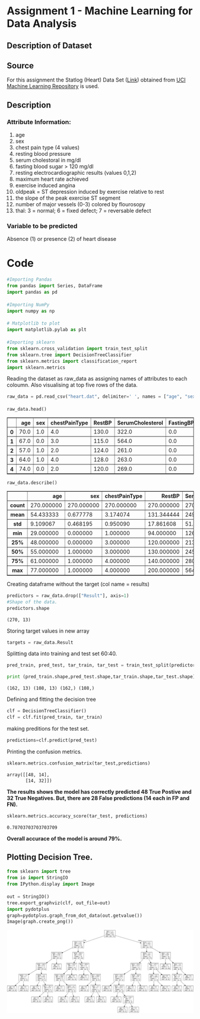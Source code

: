 
Assignment 1 - Machine Learning for Data Analysis
======

Description of Dataset
----

## Source ##
For this assignment the Statlog (Heart) Data Set ([Link](https://archive.ics.uci.edu/ml/datasets/Statlog+%28Heart%29)) obtained from [UCI Machine Learning Repository](https://archive.ics.uci.edu/ml/datasets.html) is used. 


## Description
### Attribute Information:
 1. age
 2. sex
 3. chest pain type  (4 values)
 4. resting blood pressure
 5. serum cholestoral in mg/dl
 6. fasting blood sugar > 120 mg/dl
 7. resting electrocardiographic results  (values 0,1,2)
 8. maximum heart rate achieved
 9. exercise induced angina
 10. oldpeak = ST depression induced by exercise relative to rest
 11. the slope of the peak exercise ST segment
 12. number of major vessels (0-3) colored by flourosopy
 13. thal: 3 = normal; 6 = fixed defect; 7 = reversable defect
 
### Variable to be predicted
Absence (1) or presence (2) of heart disease

# Code


```python
#Importing Pandas
from pandas import Series, DataFrame
import pandas as pd

#Importing NumPy
import numpy as np

# Matplotlib to plot
import matplotlib.pylab as plt

#Importing sklearn 
from sklearn.cross_validation import train_test_split
from sklearn.tree import DecisionTreeClassifier
from sklearn.metrics import classification_report
import sklearn.metrics

```

Reading the dataset as raw_data as assigning names of attributes to each coloumn. Also visualising at top five rows of the data. 


```python
raw_data = pd.read_csv("heart.dat", delimiter=' ', names = ["age", "sex", "chestPainType", "RestBP", "SerumCholesterol", "FastingBP", "RestingECG", "MaxHR", "ExerciseInduceAgina", "Oldepeak", "SlopSTSegment", "NoVessels", "Thal", "Result"])

raw_data.head()
```




<div>
<table border="1" class="dataframe">
  <thead>
    <tr style="text-align: right;">
      <th></th>
      <th>age</th>
      <th>sex</th>
      <th>chestPainType</th>
      <th>RestBP</th>
      <th>SerumCholesterol</th>
      <th>FastingBP</th>
      <th>RestingECG</th>
      <th>MaxHR</th>
      <th>ExerciseInduceAgina</th>
      <th>Oldepeak</th>
      <th>SlopSTSegment</th>
      <th>NoVessels</th>
      <th>Thal</th>
      <th>Result</th>
    </tr>
  </thead>
  <tbody>
    <tr>
      <th>0</th>
      <td>70.0</td>
      <td>1.0</td>
      <td>4.0</td>
      <td>130.0</td>
      <td>322.0</td>
      <td>0.0</td>
      <td>2.0</td>
      <td>109.0</td>
      <td>0.0</td>
      <td>2.4</td>
      <td>2.0</td>
      <td>3.0</td>
      <td>3.0</td>
      <td>2</td>
    </tr>
    <tr>
      <th>1</th>
      <td>67.0</td>
      <td>0.0</td>
      <td>3.0</td>
      <td>115.0</td>
      <td>564.0</td>
      <td>0.0</td>
      <td>2.0</td>
      <td>160.0</td>
      <td>0.0</td>
      <td>1.6</td>
      <td>2.0</td>
      <td>0.0</td>
      <td>7.0</td>
      <td>1</td>
    </tr>
    <tr>
      <th>2</th>
      <td>57.0</td>
      <td>1.0</td>
      <td>2.0</td>
      <td>124.0</td>
      <td>261.0</td>
      <td>0.0</td>
      <td>0.0</td>
      <td>141.0</td>
      <td>0.0</td>
      <td>0.3</td>
      <td>1.0</td>
      <td>0.0</td>
      <td>7.0</td>
      <td>2</td>
    </tr>
    <tr>
      <th>3</th>
      <td>64.0</td>
      <td>1.0</td>
      <td>4.0</td>
      <td>128.0</td>
      <td>263.0</td>
      <td>0.0</td>
      <td>0.0</td>
      <td>105.0</td>
      <td>1.0</td>
      <td>0.2</td>
      <td>2.0</td>
      <td>1.0</td>
      <td>7.0</td>
      <td>1</td>
    </tr>
    <tr>
      <th>4</th>
      <td>74.0</td>
      <td>0.0</td>
      <td>2.0</td>
      <td>120.0</td>
      <td>269.0</td>
      <td>0.0</td>
      <td>2.0</td>
      <td>121.0</td>
      <td>1.0</td>
      <td>0.2</td>
      <td>1.0</td>
      <td>1.0</td>
      <td>3.0</td>
      <td>1</td>
    </tr>
  </tbody>
</table>
</div>




```python
raw_data.describe()
```




<div>
<table border="1" class="dataframe">
  <thead>
    <tr style="text-align: right;">
      <th></th>
      <th>age</th>
      <th>sex</th>
      <th>chestPainType</th>
      <th>RestBP</th>
      <th>SerumCholesterol</th>
      <th>FastingBP</th>
      <th>RestingECG</th>
      <th>MaxHR</th>
      <th>ExerciseInduceAgina</th>
      <th>Oldepeak</th>
      <th>SlopSTSegment</th>
      <th>NoVessels</th>
      <th>Thal</th>
      <th>Result</th>
    </tr>
  </thead>
  <tbody>
    <tr>
      <th>count</th>
      <td>270.000000</td>
      <td>270.000000</td>
      <td>270.000000</td>
      <td>270.000000</td>
      <td>270.000000</td>
      <td>270.000000</td>
      <td>270.000000</td>
      <td>270.000000</td>
      <td>270.000000</td>
      <td>270.00000</td>
      <td>270.000000</td>
      <td>270.000000</td>
      <td>270.000000</td>
      <td>270.000000</td>
    </tr>
    <tr>
      <th>mean</th>
      <td>54.433333</td>
      <td>0.677778</td>
      <td>3.174074</td>
      <td>131.344444</td>
      <td>249.659259</td>
      <td>0.148148</td>
      <td>1.022222</td>
      <td>149.677778</td>
      <td>0.329630</td>
      <td>1.05000</td>
      <td>1.585185</td>
      <td>0.670370</td>
      <td>4.696296</td>
      <td>1.444444</td>
    </tr>
    <tr>
      <th>std</th>
      <td>9.109067</td>
      <td>0.468195</td>
      <td>0.950090</td>
      <td>17.861608</td>
      <td>51.686237</td>
      <td>0.355906</td>
      <td>0.997891</td>
      <td>23.165717</td>
      <td>0.470952</td>
      <td>1.14521</td>
      <td>0.614390</td>
      <td>0.943896</td>
      <td>1.940659</td>
      <td>0.497827</td>
    </tr>
    <tr>
      <th>min</th>
      <td>29.000000</td>
      <td>0.000000</td>
      <td>1.000000</td>
      <td>94.000000</td>
      <td>126.000000</td>
      <td>0.000000</td>
      <td>0.000000</td>
      <td>71.000000</td>
      <td>0.000000</td>
      <td>0.00000</td>
      <td>1.000000</td>
      <td>0.000000</td>
      <td>3.000000</td>
      <td>1.000000</td>
    </tr>
    <tr>
      <th>25%</th>
      <td>48.000000</td>
      <td>0.000000</td>
      <td>3.000000</td>
      <td>120.000000</td>
      <td>213.000000</td>
      <td>0.000000</td>
      <td>0.000000</td>
      <td>133.000000</td>
      <td>0.000000</td>
      <td>0.00000</td>
      <td>1.000000</td>
      <td>0.000000</td>
      <td>3.000000</td>
      <td>1.000000</td>
    </tr>
    <tr>
      <th>50%</th>
      <td>55.000000</td>
      <td>1.000000</td>
      <td>3.000000</td>
      <td>130.000000</td>
      <td>245.000000</td>
      <td>0.000000</td>
      <td>2.000000</td>
      <td>153.500000</td>
      <td>0.000000</td>
      <td>0.80000</td>
      <td>2.000000</td>
      <td>0.000000</td>
      <td>3.000000</td>
      <td>1.000000</td>
    </tr>
    <tr>
      <th>75%</th>
      <td>61.000000</td>
      <td>1.000000</td>
      <td>4.000000</td>
      <td>140.000000</td>
      <td>280.000000</td>
      <td>0.000000</td>
      <td>2.000000</td>
      <td>166.000000</td>
      <td>1.000000</td>
      <td>1.60000</td>
      <td>2.000000</td>
      <td>1.000000</td>
      <td>7.000000</td>
      <td>2.000000</td>
    </tr>
    <tr>
      <th>max</th>
      <td>77.000000</td>
      <td>1.000000</td>
      <td>4.000000</td>
      <td>200.000000</td>
      <td>564.000000</td>
      <td>1.000000</td>
      <td>2.000000</td>
      <td>202.000000</td>
      <td>1.000000</td>
      <td>6.20000</td>
      <td>3.000000</td>
      <td>3.000000</td>
      <td>7.000000</td>
      <td>2.000000</td>
    </tr>
  </tbody>
</table>
</div>



Creating dataframe without the target (col name = results)


```python
predictors = raw_data.drop(["Result"], axis=1)
#Shape of the data.
predictors.shape
```




    (270, 13)



Storing target values in new array


```python
targets = raw_data.Result
```

Splitting data into training and test set 60:40. 


```python
pred_train, pred_test, tar_train, tar_test = train_test_split(predictors, targets, test_size=.4)
```


```python
print (pred_train.shape,pred_test.shape,tar_train.shape,tar_test.shape)
```

    (162, 13) (108, 13) (162,) (108,)
    

Defining and fitting the decision tree


```python
clf = DecisionTreeClassifier()
clf = clf.fit(pred_train, tar_train)
```

making preditions for the test set. 


```python
predictions=clf.predict(pred_test)
```

Printing the confusion metrics. 


```python
sklearn.metrics.confusion_matrix(tar_test,predictions)
```




    array([[48, 14],
           [14, 32]])



**The results shows the model has correctly predicted 48 True Postive and 32 True Negatives. But, there are 28 False predictions (14 each in FP and FN).**


```python
sklearn.metrics.accuracy_score(tar_test, predictions)
```




    0.78703703703703709



**Overall accurace of the model is around 79%.**

## Plotting Decision Tree.


```python
from sklearn import tree
from io import StringIO
from IPython.display import Image

out = StringIO()
tree.export_graphviz(clf, out_file=out)
import pydotplus
graph=pydotplus.graph_from_dot_data(out.getvalue())
Image(graph.create_png())

```




![png](output_25_0.png)



